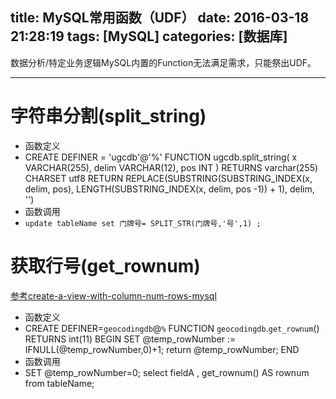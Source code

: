 title: MySQL常用函数（UDF）
date: 2016-03-18 21:28:19
tags: [MySQL]
categories: [数据库]
---
数据分析/特定业务逻辑MySQL内置的Function无法满足需求，只能祭出UDF。
- - -
<!-- more -->

# 字符串分割(split_string)

- 函数定义
- CREATE DEFINER = 'ugcdb'@'%'
FUNCTION ugcdb.split_string(
x VARCHAR(255),
delim VARCHAR(12),
pos INT
)
RETURNS varchar(255) CHARSET utf8
RETURN REPLACE(SUBSTRING(SUBSTRING_INDEX(x, delim, pos),
     LENGTH(SUBSTRING_INDEX(x, delim, pos -1)) + 1),
     delim, '')
- 函数调用
- `update tableName set 门牌号= SPLIT_STR(门牌号,'号',1) ;`

# 获取行号(get_rownum)

[参考create-a-view-with-column-num-rows-mysql](http://stackoverflow.com/questions/15891993/create-a-view-with-column-num-rows-mysql)

- 函数定义
- CREATE DEFINER=`geocodingdb`@`%` FUNCTION `geocodingdb`.`get_rownum`() RETURNS int(11)
BEGIN
    SET @temp_rowNumber := IFNULL(@temp_rowNumber,0)+1;
    return @temp_rowNumber;
END
- 函数调用
- SET @temp_rowNumber=0;
select fieldA , get_rownum() AS rownum from tableName;
